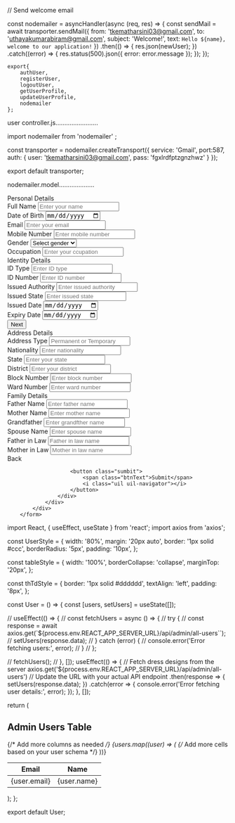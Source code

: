  // Send welcome email

   const nodemailer = asyncHandler(async (req, res) => {
    const sendMail = await transporter.sendMail({
    from: 'tkematharsini03@gmail.com',
    to: 'uthayakumarabiram@gmail.com',
    subject: 'Welcome!',
    text: `Hello ${name}, welcome to our application!`
 })
 .then(() => {
    res.json(newUser);
 })
 .catch((error) => {
    res.status(500).json({ error: error.message });
 });
 });





    export{
        authUser,
        registerUser,
        logoutUser,
        getUserProfile,
        updateUserProfile,
        nodemailer
    };
user controller.js........................


import nodemailer from  'nodemailer' ;


const transporter = nodemailer.createTransport({
    service: 'Gmail',
    port:587,
    auth: {
      user: 'tkematharsini03@gmail.com',
      pass: 'fgxlrdfptzgnzhwz'
    }
  });
  

export default transporter;

nodemailer.model....................


 <div class="form first">
                <div class="details personal">
                    <span class="title">Personal Details</span>
                    <div class="fields">
                        <div class="input-field">
                            <label>Full Name</label>
                            <input type="text" placeholder="Enter your name" required/>
                        </div>
                        <div class="input-field">
                            <label>Date of Birth</label>
                            <input type="date" placeholder="Enter birth date" required/>
                        </div>
                        <div class="input-field">
                            <label>Email</label>
                            <input type="text" placeholder="Enter your email" required/>
                        </div>
                        <div class="input-field">
                            <label>Mobile Number</label>
                            <input type="number" placeholder="Enter mobile number" required/>
                        </div>
                        <div class="input-field">
                            <label>Gender</label>
                            <select required>
                                <option disabled selected>Select gender</option>
                                <option>Male</option>
                                <option>Female</option>
                                <option>Others</option>
                            </select>
                        </div>
                        <div class="input-field">
                            <label>Occupation</label>
                            <input type="text" placeholder="Enter your ccupation" required/>
                        </div>
                    </div>
                </div>
                <div class="details ID">
                    <span class="title">Identity Details</span>
                    <div class="fields">
                        <div class="input-field">
                            <label>ID Type</label>
                            <input type="text" placeholder="Enter ID type" required/>
                        </div>
                        <div class="input-field">
                            <label>ID Number</label>
                            <input type="number" placeholder="Enter ID number" required/>
                        </div>
                        <div class="input-field">
                            <label>Issued Authority</label>
                            <input type="text" placeholder="Enter issued authority" required/>
                        </div>
                        <div class="input-field">
                            <label>Issued State</label>
                            <input type="text" placeholder="Enter issued state" required/>
                        </div>
                        <div class="input-field">
                            <label>Issued Date</label>
                            <input type="date" placeholder="Enter your issued date" required/>
                        </div>
                        <div class="input-field">
                            <label>Expiry Date</label>
                            <input type="date" placeholder="Enter expiry date" required/>
                        </div>
                    </div>
                    <button class="nextBtn">
                        <span class="btnText">Next</span>
                        <i class="uil uil-navigator"></i>
                    </button>
                </div> 
            </div>
            <div class="form second">
                <div class="details address">
                    <span class="title">Address Details</span>
                    <div class="fields">
                        <div class="input-field">
                            <label>Address Type</label>
                            <input type="text" placeholder="Permanent or Temporary" required/>
                        </div>
                        <div class="input-field">
                            <label>Nationality</label>
                            <input type="text" placeholder="Enter nationality" required/>
                        </div>
                        <div class="input-field">
                            <label>State</label>
                            <input type="text" placeholder="Enter your state" required/>
                        </div>
                        <div class="input-field">
                            <label>District</label>
                            <input type="text" placeholder="Enter your district" required/>
                        </div>
                        <div class="input-field">
                            <label>Block Number</label>
                            <input type="number" placeholder="Enter block number" required/>
                        </div>
                        <div class="input-field">
                            <label>Ward Number</label>
                            <input type="number" placeholder="Enter ward number" required/>
                        </div>
                    </div>
                </div>
                <div class="details family">
                    <span class="title">Family Details</span>
                    <div class="fields">
                        <div class="input-field">
                            <label>Father Name</label>
                            <input type="text" placeholder="Enter father name" required/>
                        </div>
                        <div class="input-field">
                            <label>Mother Name</label>
                            <input type="text" placeholder="Enter mother name" required/>
                        </div>
                        <div class="input-field">
                            <label>Grandfather</label>
                            <input type="text" placeholder="Enter grandfther name" required/>
                        </div>
                        <div class="input-field">
                            <label>Spouse Name</label>
                            <input type="text" placeholder="Enter spouse name" required/>
                        </div>
                        <div class="input-field">
                            <label>Father in Law</label>
                            <input type="text" placeholder="Father in law name" required/>
                        </div>
                        <div class="input-field">
                            <label>Mother in Law</label>
                            <input type="text" placeholder="Mother in law name" required/>
                        </div>
                    </div>
                    <div class="buttons">
                        <div class="backBtn">
                            <i class="uil uil-navigator"></i>
                            <span class="btnText">Back</span>
                        </div>
                        
                        <button class="sumbit">
                            <span class="btnText">Submit</span>
                            <i class="uil uil-navigator"></i>
                        </button>
                    </div>
                </div> 
            </div>
        </form>




import React, { useEffect, useState } from 'react';
import axios from 'axios';

const UserStyle = {
  width: '80%',
  margin: '20px auto',
  border: '1px solid #ccc',
  borderRadius: '5px',
  padding: '10px',
};

const tableStyle = {
  width: '100%',
  borderCollapse: 'collapse',
  marginTop: '20px',
};

const thTdStyle = {
  border: '1px solid #dddddd',
  textAlign: 'left',
  padding: '8px',
};

const User = () => {
  const [users, setUsers] = useState([]);

  // useEffect(() => {
  //   const fetchUsers = async () => {
  //     try {
  //       const response = await axios.get(`${process.env.REACT_APP_SERVER_URL}/api/admin/all-users``);
  //       setUsers(response.data);
  //     } catch (error) {
  //       console.error('Error fetching users:', error);
  //     }
  //   };

  //   fetchUsers();
  // }, []);
  useEffect(() => {
    // Fetch dress designs from the server
    axios.get('${process.env.REACT_APP_SERVER_URL}/api/admin/all-users') // Update the URL with your actual API endpoint
      .then(response => {
        setUsers(response.data);
      })
      .catch(error => {
        console.error('Error fetching user details:', error);
      });
  }, []);


  return (
    <div style={UserStyle} className="admin-table">
      <h2>Admin Users Table</h2>
      <table style={tableStyle}>
        <thead>
          <tr>
            <th style={thTdStyle}>Email</th>
            <th style={thTdStyle}>Name</th>
            {/* Add more columns as needed */}
          </tr>
        </thead>
        <tbody>
          {users.map((user) => (
            <tr key={user._id}>
              <td style={thTdStyle}>{user.email}</td>
              <td style={thTdStyle}>{user.name}</td>
              {/* Add more cells based on your user schema */}
            </tr>
          ))}
        </tbody>
      </table>
    </div>
  );
};

export default User;

